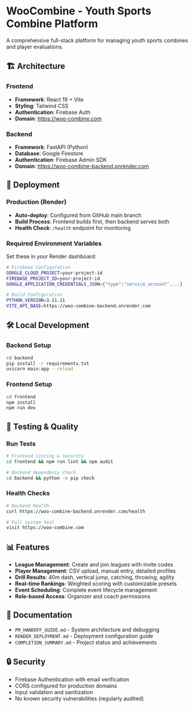 # WooCombine - Youth Sports Combine Platform

A comprehensive full-stack platform for managing youth sports combines and player evaluations.

## 🏗️ **Architecture**

### **Frontend**
- **Framework**: React 19 + Vite
- **Styling**: Tailwind CSS
- **Authentication**: Firebase Auth
- **Domain**: https://woo-combine.com

### **Backend**
- **Framework**: FastAPI (Python)
- **Database**: Google Firestore
- **Authentication**: Firebase Admin SDK  
- **Domain**: https://woo-combine-backend.onrender.com

## 🚀 **Deployment**

### **Production (Render)**
- **Auto-deploy**: Configured from GitHub main branch
- **Build Process**: Frontend builds first, then backend serves both
- **Health Check**: `/health` endpoint for monitoring

### **Required Environment Variables**
Set these in your Render dashboard:

```bash
# Firebase Configuration
GOOGLE_CLOUD_PROJECT=your-project-id
FIREBASE_PROJECT_ID=your-project-id  
GOOGLE_APPLICATION_CREDENTIALS_JSON={"type":"service_account",...}

# Build Configuration
PYTHON_VERSION=3.11.11
VITE_API_BASE=https://woo-combine-backend.onrender.com
```

## 🛠️ **Local Development**

### **Backend Setup**
```bash
cd backend
pip install -r requirements.txt
uvicorn main:app --reload
```

### **Frontend Setup**  
```bash
cd frontend
npm install
npm run dev
```

## 🧪 **Testing & Quality**

### **Run Tests**
```bash
# Frontend linting & security
cd frontend && npm run lint && npm audit

# Backend dependency check
cd backend && python -m pip check
```

### **Health Checks**
```bash
# Backend health
curl https://woo-combine-backend.onrender.com/health

# Full system test
visit https://woo-combine.com
```

## 📊 **Features**

- **League Management**: Create and join leagues with invite codes
- **Player Management**: CSV upload, manual entry, detailed profiles
- **Drill Results**: 40m dash, vertical jump, catching, throwing, agility
- **Real-time Rankings**: Weighted scoring with customizable presets
- **Event Scheduling**: Complete event lifecycle management
- **Role-based Access**: Organizer and coach permissions

## 📝 **Documentation**

- `PM_HANDOFF_GUIDE.md` - System architecture and debugging
- `RENDER_DEPLOYMENT.md` - Deployment configuration guide
- `COMPLETION_SUMMARY.md` - Project status and achievements

## 🔒 **Security**

- Firebase Authentication with email verification
- CORS configured for production domains
- Input validation and sanitization
- No known security vulnerabilities (regularly audited)
